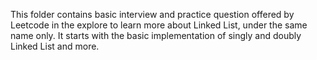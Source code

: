 This folder contains basic interview and practice question offered by Leetcode in the explore to learn more about Linked List, under the same name only. It starts with the basic implementation of singly and doubly Linked List and more.
